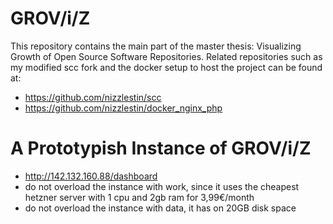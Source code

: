 # GROV/i/Z
This repository contains the main part of the master thesis: Visualizing Growth of Open Source Software
Repositories. Related repositories such as my modified scc fork and the docker setup to host the project can be found at:
- https://github.com/nizzlestin/scc
- https://github.com/nizzlestin/docker_nginx_php
# A Prototypish Instance of GROV/i/Z
- http://142.132.160.88/dashboard
- do not overload the instance with work, since it uses the cheapest hetzner server with 1 cpu and 2gb ram for 3,99€/month
- do not overload the instance with data, it has on 20GB disk space
